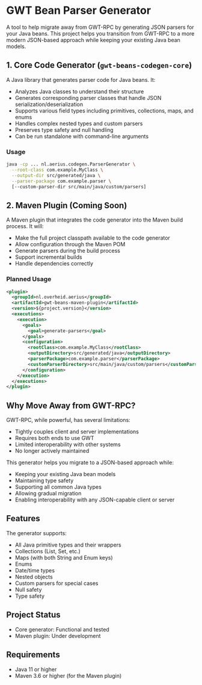 # GWT Bean Parser Generator

A tool to help migrate away from GWT-RPC by generating JSON parsers for your Java beans. This project helps you transition from GWT-RPC to a more modern JSON-based approach while keeping your existing Java bean models.

## 1. Core Code Generator (`gwt-beans-codegen-core`)

A Java library that generates parser code for Java beans. It:

- Analyzes Java classes to understand their structure
- Generates corresponding parser classes that handle JSON serialization/deserialization
- Supports various field types including primitives, collections, maps, and enums
- Handles complex nested types and custom parsers
- Preserves type safety and null handling
- Can be run standalone with command-line arguments

### Usage

```bash
java -cp ... nl.aerius.codegen.ParserGenerator \
  --root-class com.example.MyClass \
  --output-dir src/generated/java \
  --parser-package com.example.parser \
  [--custom-parser-dir src/main/java/custom/parsers]
```

## 2. Maven Plugin (Coming Soon)

A Maven plugin that integrates the code generator into the Maven build process. It will:

- Make the full project classpath available to the code generator
- Allow configuration through the Maven POM
- Generate parsers during the build process
- Support incremental builds
- Handle dependencies correctly

### Planned Usage

```xml
<plugin>
  <groupId>nl.overheid.aerius</groupId>
  <artifactId>gwt-beans-maven-plugin</artifactId>
  <version>${project.version}</version>
  <executions>
    <execution>
      <goals>
        <goal>generate-parsers</goal>
      </goals>
      <configuration>
        <rootClass>com.example.MyClass</rootClass>
        <outputDirectory>src/generated/java</outputDirectory>
        <parserPackage>com.example.parser</parserPackage>
        <customParserDirectory>src/main/java/custom/parsers</customParserDirectory>
      </configuration>
    </execution>
  </executions>
</plugin>
```

## Why Move Away from GWT-RPC?

GWT-RPC, while powerful, has several limitations:

- Tightly couples client and server implementations
- Requires both ends to use GWT
- Limited interoperability with other systems
- No longer actively maintained

This generator helps you migrate to a JSON-based approach while:

- Keeping your existing Java bean models
- Maintaining type safety
- Supporting all common Java types
- Allowing gradual migration
- Enabling interoperability with any JSON-capable client or server

## Features

The generator supports:

- All Java primitive types and their wrappers
- Collections (List, Set, etc.)
- Maps (with both String and Enum keys)
- Enums
- Date/time types
- Nested objects
- Custom parsers for special cases
- Null safety
- Type safety

## Project Status

- Core generator: Functional and tested
- Maven plugin: Under development

## Requirements

- Java 11 or higher
- Maven 3.6 or higher (for the Maven plugin)
